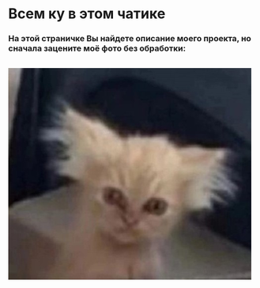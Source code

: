 # Всем ку в этом чатике
### На этой страничке Вы найдете описание моего проекта, но сначала зацените моё фото без обработки:
![Моё фото без обработки](https://github.com/kir1llova/fesproject/blob/main/me.jpg)
---

